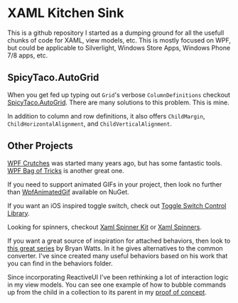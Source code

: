 XAML Kitchen Sink
=================

This is a github repository I started as a dumping ground for all the usefull chunks of code for XAML, view models, etc. This is mostly focused on WPF, but could be applicable to Silverlight, Windows Store Apps, Windows Phone 7/8 apps, etc.

SpicyTaco.AutoGrid
------------------
When you get fed up typing out `Grid`'s verbose `ColumnDefinitions` checkout [SpicyTaco.AutoGrid](). There are many solutions to this problem. This is mine.

In addition to column and row definitions, it also offers `ChildMargin`, `ChildHorizontalAlignment`, and `ChildVerticalAlignment`.

Other Projects
--------------
[WPF Crutches](https://bitbucket.org/rstarkov/wpfcrutches) was started many years ago, but has some fantastic tools. [WPF Bag of Tricks](https://github.com/thinkpixellab/bot) is another great one.

If you need to support animated GIFs in your project, then look no further than [WpfAnimatedGif](https://github.com/thomaslevesque/WpfAnimatedGif) available on NuGet.

If you want an iOS inspired toggle switch, check out [Toggle Switch Control Library](https://github.com/ejensen/toggle-switch-control).

Looking for spinners, checkout [Xaml Spinner Kit](https://github.com/nigel-sampson/spinkit-xaml) or [Xaml Spinners](https://github.com/blackspikeltd/Xaml-Spinners-WPF).

If you want a great source of inspiration for attached behaviors, then look to [this great series](http://www.executableintent.com/attached-behaviors-part-1-booleanvisibility/) by Bryan Watts. In it he gives alternatives to the common converter. I've since created many useful behaviors based on his work that you can find in the behaviors folder.

Since incorporating ReactiveUI I've been rethinking a lot of interaction logic in my view models. You can see one example of how to bubble commands up from the child in a collection to its parent in my [proof of concept](https://github.com/kmcginnes/PoC.ReactiveCommandBubbling).

